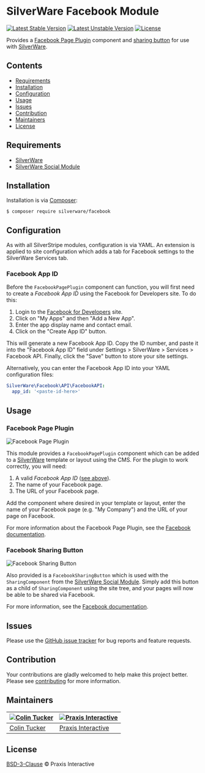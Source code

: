 # SilverWare Facebook Module

[![Latest Stable Version](https://poser.pugx.org/silverware/facebook/v/stable)](https://packagist.org/packages/silverware/facebook)
[![Latest Unstable Version](https://poser.pugx.org/silverware/facebook/v/unstable)](https://packagist.org/packages/silverware/facebook)
[![License](https://poser.pugx.org/silverware/facebook/license)](https://packagist.org/packages/silverware/facebook)

Provides a [Facebook Page Plugin][fbpageplugin] component and
[sharing button][fbsharebutton] for use with [SilverWare][silverware].

## Contents

- [Requirements](#requirements)
- [Installation](#installation)
- [Configuration](#configuration)
- [Usage](#usage)
- [Issues](#issues)
- [Contribution](#contribution)
- [Maintainers](#maintainers)
- [License](#license)

## Requirements

- [SilverWare][silverware]
- [SilverWare Social Module][silverware-social]

## Installation

Installation is via [Composer][composer]:

```
$ composer require silverware/facebook
```

## Configuration

As with all SilverStripe modules, configuration is via YAML.  An extension is applied to site configuration which
adds a tab for Facebook settings to the SilverWare Services tab.

### Facebook App ID

Before the `FacebookPagePlugin` component can function, you will first need to create a *Facebook App ID* using
the Facebook for Developers site. To do this:

1. Login to the [Facebook for Developers][fbdevelopers] site.
2. Click on "My Apps" and then "Add a New App".
3. Enter the app display name and contact email.
4. Click on the "Create App ID" button.

This will generate a new Facebook App ID. Copy the ID number, and paste it into
the "Facebook App ID" field under Settings > SilverWare > Services > Facebook API.
Finally, click the "Save" button to store your site settings.

Alternatively, you can enter the Facebook App ID into your YAML configuration files:

```yaml
SilverWare\Facebook\API\FacebookAPI:
  app_id: '<paste-id-here>'
```

## Usage

### Facebook Page Plugin

![Facebook Page Plugin](http://i.imgur.com/EL6rdgR.png)

This module provides a `FacebookPagePlugin` component which can be added to a [SilverWare][silverware]
template or layout using the CMS. For the plugin to work correctly, you will need:

1. A valid *Facebook App ID* ([see above](#configuration)).
2. The name of your Facebook page.
3. The URL of your Facebook page.

Add the component where desired in your template or layout, enter the name of your
Facebook page (e.g. "My Company") and the URL of your page on Facebook.

For more information about the Facebook Page Plugin, see the [Facebook documentation][fbpageplugin].

### Facebook Sharing Button

![Facebook Sharing Button](http://i.imgur.com/0Nf9HMt.png)

Also provided is a `FacebookSharingButton` which is used with the `SharingComponent`
from the [SilverWare Social Module][silverware-social]. Simply add this button as a child of
`SharingComponent` using the site tree, and your pages will now
be able to be shared via Facebook.

For more information, see the [Facebook documentation][fbsharebutton].

## Issues

Please use the [GitHub issue tracker][issues] for bug reports and feature requests.

## Contribution

Your contributions are gladly welcomed to help make this project better.
Please see [contributing](CONTRIBUTING.md) for more information.

## Maintainers

[![Colin Tucker](https://avatars3.githubusercontent.com/u/1853705?s=144)](https://github.com/colintucker) | [![Praxis Interactive](https://avatars2.githubusercontent.com/u/1782612?s=144)](https://www.praxis.net.au)
---|---
[Colin Tucker](https://github.com/colintucker) | [Praxis Interactive](https://www.praxis.net.au)

## License

[BSD-3-Clause](LICENSE.md) &copy; Praxis Interactive

[composer]: https://getcomposer.org
[fbpageplugin]: https://developers.facebook.com/docs/plugins/page-plugin
[fbsharebutton]: https://developers.facebook.com/docs/plugins/share-button
[fbdevelopers]: https://developers.facebook.com
[silverware]: https://github.com/praxisnetau/silverware
[silverware-social]: https://github.com/praxisnetau/silverware-social
[issues]: https://github.com/praxisnetau/silverware-facebook/issues
